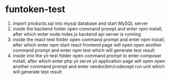 # funtoken-test

1. import products.sql into mysql database and start MySQL server
2. inside the backend folder open command prompt and enter npm install, after which enter node index.js
	backend api server is running
3. inside the react-test folder open command prompt and enter npm install, after which enter npm start
	react frontend page will open
	open another command prompt and enter npm test which will generate test result
4. inside into the yii-test folder open command prompt to enter composer install, after which enter php yii serve
	yii application page will open
	open another command prompt and enter vendor/bin/codecept run unit which will generate test result